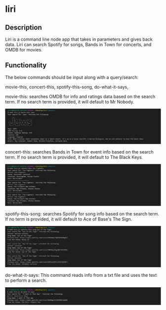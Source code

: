 # liri

<h2>Description</h2>

Liri is a command line node app that takes in parameters and gives back data. Liri can search Spotify for songs, Bands in Town for concerts, and OMDB for movies.

<h2>Functionality</h2>

The below commands should be input along with a query/search:

movie-this,
concert-this,
spotify-this-song,
do-what-it-says,

movie-this: searches OMDB for info and ratings data based on the search term. If no search term is provided, it will default to Mr Nobody.

![My image](https://github.com/chrislewisjones/liri/blob/master/images/movie-this_Jaws.png)

concert-this: searches Bands in Town for event info based on the search term. If no search term is provided, it will default to The Black Keys.

![My image](https://github.com/chrislewisjones/liri/blob/master/images/concert-this_FooFighters.png)

spotify-this-song: searches Spotify for song info based on the search term. If no term is provided, it will default to Ace of Base's The Sign.

![My image](https://github.com/chrislewisjones/liri/blob/master/images/spotify-this-song_EyeOfTheTiger.png)

do-what-it-says: This command reads info from a txt file and uses the text to perform a search.

![My image](https://github.com/chrislewisjones/liri/blob/master/images/do-what-it-says.png)
